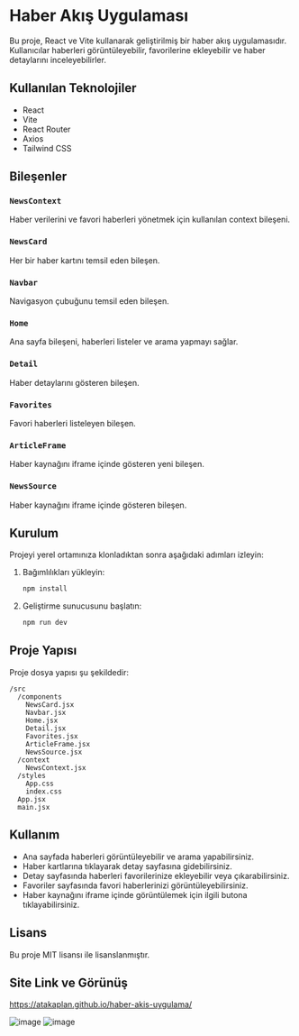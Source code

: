 # Haber Akış Uygulaması

Bu proje, React ve Vite kullanarak geliştirilmiş bir haber akış uygulamasıdır. Kullanıcılar haberleri görüntüleyebilir, favorilerine ekleyebilir ve haber detaylarını inceleyebilirler.

## Kullanılan Teknolojiler

- React
- Vite
- React Router
- Axios
- Tailwind CSS

## Bileşenler

### `NewsContext`

Haber verilerini ve favori haberleri yönetmek için kullanılan context bileşeni.

### `NewsCard`

Her bir haber kartını temsil eden bileşen.

### `Navbar`

Navigasyon çubuğunu temsil eden bileşen.

### `Home`

Ana sayfa bileşeni, haberleri listeler ve arama yapmayı sağlar.

### `Detail`

Haber detaylarını gösteren bileşen.

### `Favorites`

Favori haberleri listeleyen bileşen.

### `ArticleFrame`

Haber kaynağını iframe içinde gösteren yeni bileşen.

### `NewsSource`

Haber kaynağını iframe içinde gösteren bileşen.

## Kurulum

Projeyi yerel ortamınıza klonladıktan sonra aşağıdaki adımları izleyin:

1. Bağımlılıkları yükleyin:

   ```bash
   npm install
   ```

2. Geliştirme sunucusunu başlatın:
   ```bash
   npm run dev
   ```
## Proje Yapısı
Proje dosya yapısı şu şekildedir:
```
/src
  /components
    NewsCard.jsx
    Navbar.jsx
    Home.jsx
    Detail.jsx
    Favorites.jsx
    ArticleFrame.jsx
    NewsSource.jsx
  /context
    NewsContext.jsx
  /styles
    App.css
    index.css
  App.jsx
  main.jsx
```

## Kullanım

- Ana sayfada haberleri görüntüleyebilir ve arama yapabilirsiniz.
- Haber kartlarına tıklayarak detay sayfasına gidebilirsiniz.
- Detay sayfasında haberleri favorilerinize ekleyebilir veya çıkarabilirsiniz.
- Favoriler sayfasında favori haberlerinizi görüntüleyebilirsiniz.
- Haber kaynağını iframe içinde görüntülemek için ilgili butona tıklayabilirsiniz.

## Lisans

Bu proje MIT lisansı ile lisanslanmıştır.

## Site Link ve Görünüş
https://atakaplan.github.io/haber-akis-uygulama/

![image](https://github.com/user-attachments/assets/d3991046-bcd1-43ca-8383-a97caf90f1be)
![image](https://github.com/user-attachments/assets/d455a223-9b6c-41b6-947a-6a98193ea482)

